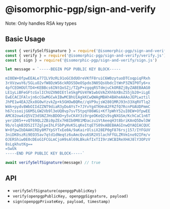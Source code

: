 # @isomorphic-pgp/sign-and-verify

Note: Only handles RSA key types

## Basic Usage

```js
const { verifySelfSignature } = require('@isomorphic-pgp/sign-and-verify/verifySelfSignature.js')
const { verify } = require('@isomorphic-pgp/sign-and-verify/verify.js')
const { sign } = require('@isomorphic-pgp/sign-and-verify/sign.js')

let message = `-----BEGIN PGP PUBLIC KEY BLOCK-----

mI0EW+OfpwEEALe77ILV9zRL91oGCOdUOreVKfF8ruiC6W0zytuoDTCoqpiqFRxh
3rXVzwuY6/5GLuO2vfW8DzWS6ckRDS5DeOSpdo3N05QsUbdcItWnP3ZNIP0Ty6+x
4pfCEOHOUlTD4+KEBBcs6INtQoSZj/TZpP+zgqqRSTdmjuCkORBZjByZABEBAAG0
LE1yLiBFeGFtcGxlIChUZXN0IEtleSkgPGV4YW1wbGVAZXhhbXBsZS5jb20+iLgE
EwECACIFAlvjn6cCGwMGCwkIBwMCBhUIAgkKCwQWAgMBAh4BAheAAAoJEPLwztil
JhPE1w4EAJZkx8G0wYzvkZp+k5GHOwBQRe//qVP9ujsW2801MRJ93n33XqRVTlq2
W4k+pydv8WbOIIdZZNT9diaR3yDoAYsT+7JYvYg4TKHnA2FRZfQ7RcnPUAUDPmmC
h67cssoijG6M5LGW2Vb9l3eUQ0vp7svT5tpqY86WGi+Kf7pWhY52uI0EW+OfpwEE
AMC82ow4zQ5VZ3dSNZJHsBDOO+y5vCK4Y3i9rgeOKeQ2s9sgNXGSm/KchCaC1n6T
yeriD85++vQT69QL2ZBi0pZEx7H8Ib0M81MDaczu1VtAeeqH3t8briKAnQ5DwlOW
9b/olqkB3DS2ITZglpeIhLFSbPyHvK5LqKeItqETS09xABEBAAGInwQYAQIACQUC
W+OfpwIbDAAKCRDy8M7YpSYTxEe0A/9aKairOlsiX28EP0gF876rsj157/IYFGUV
3niDK0szRi9EO35av7qtd1dNeqtz6uAmcQvu6SR2XSlachFfGLZRVm1no92IFm/v
OJERShiw0E0cDEoG1FCGLmCjoH9sAl69LBkukfIxTII9rzWCBIReXH4J8lY3OPzV
8sLgkhutKg==
=SwUk
-----END PGP PUBLIC KEY BLOCK-----`

await verifySelfSignature(message) // true
```

## API

- `verifySelfSignature(openpgpPublicKey)`
- `verify(openpgpPublicKey, openpgpSignature, payload)`
- `sign(openpgpPrivateKey, payload, timestamp)`
